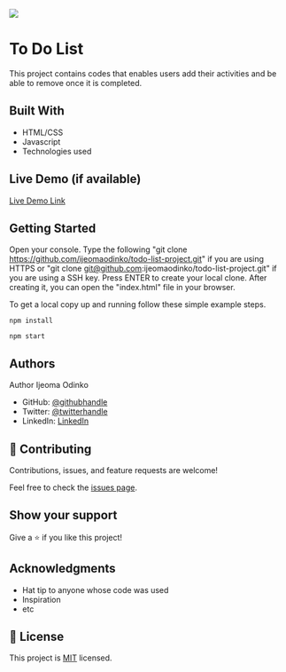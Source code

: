 ![](https://img.shields.io/badge/Microverse-blueviolet)

# To Do List
This project contains codes that enables users add their activities and be able to remove once it is completed.

## Built With

- HTML/CSS
- Javascript 
- Technologies used

## Live Demo (if available)

[Live Demo Link](https://ijeomaodinko.github.io/todo-list-project/dist/)


## Getting Started
Open your console. Type the following "git clone https://github.com/ijeomaodinko/todo-list-project.git" if you are using HTTPS or "git clone git@github.com:ijeomaodinko/todo-list-project.git" if you are using a SSH key. Press ENTER to create your local clone. After creating it, you can open the "index.html" file in your browser.

To get a local copy up and running follow these simple example steps.

    npm install
    
    npm start    


## Authors
Author Ijeoma Odinko

- GitHub: [@githubhandle](https://github.com/ijeomaodinko)
- Twitter: [@twitterhandle](https://twitter.com/iodinko)
- LinkedIn: [LinkedIn](https://linkedin.com/in/ijeomaodinko)

## 🤝 Contributing

Contributions, issues, and feature requests are welcome!

Feel free to check the [issues page](https:/github.com/ijeomaodinko/issues/).

## Show your support

Give a ⭐️ if you like this project!

## Acknowledgments

- Hat tip to anyone whose code was used
- Inspiration
- etc

## 📝 License

This project is [MIT](./MIT.md) licensed.
